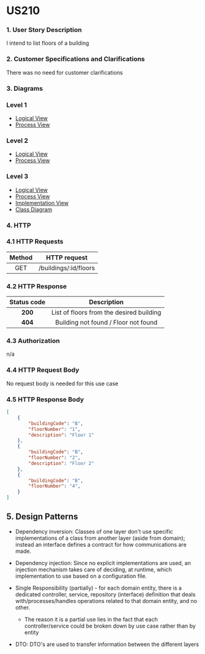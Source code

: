 # US210

### 1. User Story Description

I intend to list floors of a building

### 2. Customer Specifications and Clarifications

There was no need for customer clarifications

### 3. Diagrams

### Level 1

- [Logical View](../general-purpose/level1/logical-view.svg)
- [Process View](./level1/process-view.svg)

### Level 2

- [Logical View](../general-purpose/level2/logical-view.svg)
- [Process View](./level2/process-view.svg)

### Level 3

- [Logical View](../general-purpose/level3/logical-view.svg)
- [Process View](./level3/process-view.svg)
- [Implementation View](../general-purpose/level3/implementation-view.svg)
- [Class Diagram](./level3/class-diagram.svg)


### 4. HTTP

### 4.1 HTTP Requests

|   Method    |          HTTP request          |
|:-----------:|:------------------------------:|
| GET | /buildings/:id/floors |

### 4.2 HTTP Response

|  Status code  |       Description       |
|:-------------:|:-----------------------:|
|    **200**    |         List of floors from the desired building |
|    **404**    |       Building not found / Floor not found |

### 4.3 Authorization

n/a

### 4.4 HTTP Request Body

No request body is needed for this use case

### 4.5 HTTP Response Body

```json
[
    {
        "buildingCode": "B",
        "floorNumber": "1",
        "description": "Floor 1"
    },
    {
        "buildingCode": "B",
        "floorNumber": "2",
        "description": "Floor 2"
    },
    {
        "buildingCode": "B",
        "floorNumber": "4",
    }
]
```

## 5. Design Patterns

- Dependency inversion: Classes of one layer don't use specific implementations of a class from another layer (aside from domain); instead an interface defines a contract for how communications are made.

- Dependency injection: Since no explicit implementations are used, an injection mechanism takes care of deciding, at runtime, which implementation to use based on a configuration file.

- Single Responsibility (partially) - for each domain entity, there is a dedicated controller, service, repository (interface) definition that deals with/processes/handles operations related to that domain entity, and no other.
    + The reason it is a partial use lies in the fact that each controller/service could be broken down by use case rather than by entity

- DTO: DTO's are used to transfer information between the different layers

